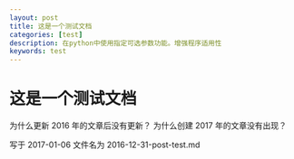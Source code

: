 ```yaml
---
layout: post
title: 这是一个测试文档
categories: [test]
description: 在python中使用指定可选参数功能。增强程序适用性
keywords: test
---
```


# 这是一个测试文档

为什么更新 2016 年的文章后没有更新？
为什么创建 2017 年的文章没有出现？

写于 2017-01-06 
文件名为 2016-12-31-post-test.md